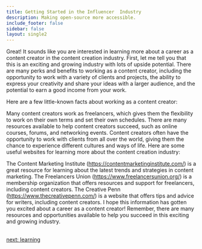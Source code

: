 ```yaml
---
title: Getting Started in the Influencer  Industry
description: Making open-source more accessible.
include_footer: false
sidebar: false
layout: single2
---
```


<p>
Great! It sounds like you are interested in learning more about a career as a content creator in the content creation industry. First, let me tell you that this is an exciting and growing industry with lots of upside potential. There are many perks and benefits to working as a content creator, including the opportunity to work with a variety of clients and projects, the ability to express your creativity and share your ideas with a larger audience, and the potential to earn a good income from your work.

Here are a few little-known facts about working as a content creator:

Many content creators work as freelancers, which gives them the flexibility to work on their own terms and set their own schedules.
There are many resources available to help content creators succeed, such as online courses, forums, and networking events.
Content creators often have the opportunity to work with clients from all over the world, giving them the chance to experience different cultures and ways of life.
Here are some useful websites for learning more about the content creation industry:

The Content Marketing Institute (https://contentmarketinginstitute.com/) is a great resource for learning about the latest trends and strategies in content marketing.
The Freelancers Union (https://www.freelancersunion.org/) is a membership organization that offers resources and support for freelancers, including content creators.
The Creative Penn (https://www.thecreativepenn.com/) is a website that offers tips and advice for writers, including content creators.
I hope this information has gotten you excited about a career as a content creator! Remember, there are many resources and opportunities available to help you succeed in this exciting and growing industry.

<br>
<a href="https://workdojos.com/contentcreators/learning">next: learning</a>
</p>